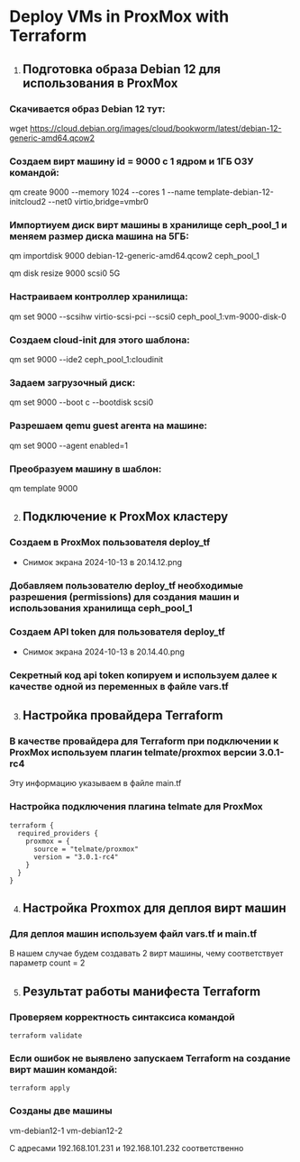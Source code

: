 # Deploy VMs in ProxMox with Terraform

1. ## Подготовка образа Debian 12 для использования в ProxMox

### Скачивается образ Debian 12 тут:
wget https://cloud.debian.org/images/cloud/bookworm/latest/debian-12-generic-amd64.qcow2

### Создаем вирт машину id = 9000 с 1 ядром и 1ГБ ОЗУ командой:
qm create 9000 --memory 1024 --cores 1 --name template-debian-12-initcloud2 --net0 virtio,bridge=vmbr0

### Импортиуем диск вирт машины в хранилище ceph_pool_1 и меняем размер диска машина на 5ГБ:
qm importdisk 9000 debian-12-generic-amd64.qcow2 ceph_pool_1

qm disk resize 9000 scsi0 5G

### Настраиваем контроллер хранилища:
qm set 9000 --scsihw virtio-scsi-pci --scsi0 ceph_pool_1:vm-9000-disk-0

### Создаем cloud-init для этого шаблона:
qm set 9000 --ide2 ceph_pool_1:cloudinit

### Задаем загрузочный диск:
qm set 9000 --boot c --bootdisk scsi0

### Разрешаем qemu guest агента на машине:
qm set 9000 --agent enabled=1

### Преобразуем машину в шаблон:
qm template 9000

2. ## Подключение к ProxMox кластеру

### Создаем в ProxMox пользователя deploy_tf



- Снимок экрана 2024-10-13 в 20.14.12.png

### Добавляем пользователю deploy_tf необходимые разрешения (permissions) для создания машин и использования хранилища ceph_pool_1

### Создаем API token для пользователя deploy_tf




- Снимок экрана 2024-10-13 в 20.14.40.png

### Секретный код api token копируем и используем далее к качестве одной из переменных в файле vars.tf

3. ## Настройка провайдера Terraform

### В качестве провайдера для Terraform при подключении к ProxMox используем плагин telmate/proxmox версии 3.0.1-rc4
Эту информацию указываем в файле main.tf

### Настройка подключения плагина telmate для ProxMox

```
terraform {
  required_providers {
    proxmox = {
      source = "telmate/proxmox"
      version = "3.0.1-rc4"
    }
  }
}
```

4. ## Настройка Proxmox для деплоя вирт машин

### Для деплоя машин используем файл vars.tf и main.tf
В нашем случае будем создавать 2 вирт машины, чему соответствует параметр count = 2

5. ## Результат работы манифеста Terraform

### Проверяем корректность синтаксиcа командой
```terraform validate```

### Если ошибок не выявлено запускаем Terraform на создание вирт машин командой:
```terraform apply```

### Созданы две машины
vm-debian12-1
vm-debian12-2

С адресами 192.168.101.231 и 192.168.101.232 соответственно
